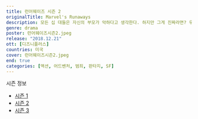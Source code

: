 ```yaml
---
title: 런어웨이즈 시즌 2
originalTitle: Marvel's Runaways
description: 모든 십 대들은 자신의 부모가 악하다고 생각한다. 하지만 그게 진짜라면? 우연히 끔찍한 비밀을 알게 된 LA의 십 대 여섯 명은 자신의 부모들이 평생 거짓말을 해왔단 사실을 알게 된다. 부모들은 무엇을, 왜 쫓고 있는 걸까? 조사에 착수하는 아이들. 한편 어른들도 자식들이 비밀을 숨기고 있다는 걸 눈치챈다. 부모들이 진실에 가까이 다가가는 동안 아이들은 엄청난 결과를 초래할 계획을 알게 되는데. 이제 이 십 대들은 너무 늦기 전에 자신의 부모들을 막기 위해 뭉쳐야 한다.
genre: drama
poster: 런어웨이즈시즌2.jpeg
release: "2018.12.21"
ott: [디즈니플러스]
countries: 미국
cover: 런어웨이즈시즌2.jpeg
end: true
categories: [액션, 어드벤처, 범죄, 판타지, SF]
---
```


<div class="title bold">시즌 정보</div>

- [시즌 1](https://lesflix.github.io/drama/런어웨이즈시즌1/)
- [시즌 2](https://lesflix.github.io/drama/런어웨이즈시즌2/)
- [시즌 3](https://lesflix.github.io/drama/런어웨이즈시즌3/)
